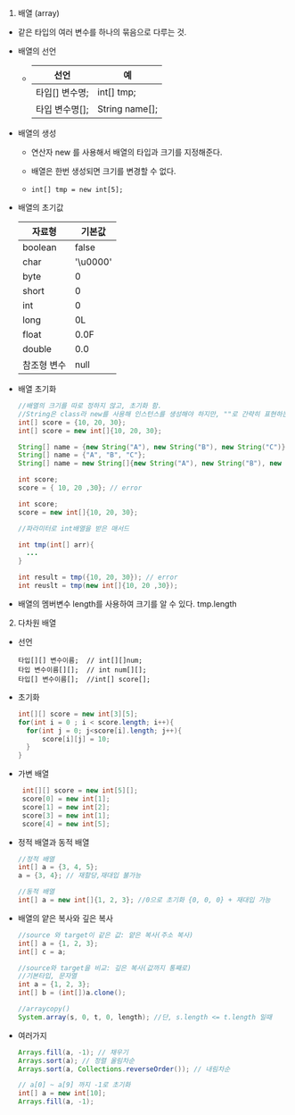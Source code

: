 1. 배열 (array)

- 같은 타입의 여러 변수를 하나의 묶음으로 다루는 것. 

- 배열의 선언 

  - | 선언           | 예             |
    | -------------- | -------------- |
    | 타입[] 변수명; | int[] tmp;     |
    | 타입 변수명[]; | String name[]; |

- 배열의 생성

  - 연산자 new 를 사용해서 배열의 타입과 크기를 지정해준다.

  - 배열은 한번 생성되면 크기를 변경할 수 없다.

  - ```
    int[] tmp = new int[5]; 
    ```

- 배열의 초기값

  | 자료형      | 기본값   |
  | ----------- | -------- |
  | boolean     | false    |
  | char        | '\u0000' |
  | byte        | 0        |
  | short       | 0        |
  | int         | 0        |
  | long        | 0L       |
  | float       | 0.0F     |
  | double      | 0.0      |
  | 참조형 변수 | null     |

- 배열 초기화

  ```java
  //배열의 크기를 따로 정하지 않고, 초기화 함.
  //String은 class라 new를 사용해 인스턴스를 생성해야 하지만, ""로 간략히 표현하는 것을 허용함.
  int[] score = {10, 20, 30};
  int[] score = new int[]{10, 20, 30};
  
  String[] name = {new String("A"), new String("B"), new String("C")};
  String[] name = {"A", "B", "C"};
  String[] name = new String[]{new String("A"), new String("B"), new String("C")};
  ```

  ```java
  int score;
  score = { 10, 20 ,30}; // error
  
  int score;
  score = new int[]{10, 20, 30};
  ```

  ```java
  //파라미터로 int배열을 받은 매서드
  
  int tmp(int[] arr){
  	...
  }
  
  int result = tmp({10, 20, 30}); // error
  int reuslt = tmp(new int[]{10, 20 ,30});
  ```

- 배열의 멤버변수 length를 사용하여 크기를 알 수 있다. tmp.length



2. 다차원 배열

- 선언

  ```pseudocode
  타입[][] 변수이름;	// int[][]num;
  타입 변수이름[][];	// int num[][];
  타입[] 변수이름[];	//int[] score[];
  ```

- 초기화

  ```java
  int[][] score = new int[3][5];
  for(int i = 0 ; i < score.length; i++){
  	for(int j = 0; j<score[i].length; j++){
  		score[i][j] = 10;
  	}
  }
  ```

- 가변 배열

  ```java
   int[][] score = new int[5][];
   score[0] = new int[1];
   score[1] = new int[2];
   score[3] = new int[1];
   score[4] = new int[5];
  ```

- 정적 배열과 동적 배열

  ```java
  //정적 배열
  int[] a = {3, 4, 5};
  a = {3, 4}; // 재할당,재대입 불가능
  
  //동적 배열
  int[] a = new int[]{1, 2, 3}; //0으로 초기화 {0, 0, 0} + 재대입 가능
  ```

- 배열의 얕은 복사와 깊은 복사

  ```java
  //source 와 target이 같은 값: 얕은 복사(주소 복사)
  int[] a = {1, 2, 3};
  int[] c = a;
  
  //source와 target을 비교: 깊은 복사(값까지 통째로)
  //기본타입, 문자열 
  int a = {1, 2, 3};
  int[] b = (int[])a.clone();
  
  //arraycopy()
  System.array(s, 0, t, 0, length); //단, s.length <= t.length 일때
  ```

- 여러가지

  ```java
  Arrays.fill(a, -1); // 채우기
  Arrays.sort(a); // 정렬 올림차순
  Arrays.sort(a, Collections.reverseOrder()); // 내림차순
  ```
  
  ```java
  // a[0] ~ a[9] 까지 -1로 초기화
  int[] a = new int[10];
  Arrays.fill(a, -1);
  ```
  
  

